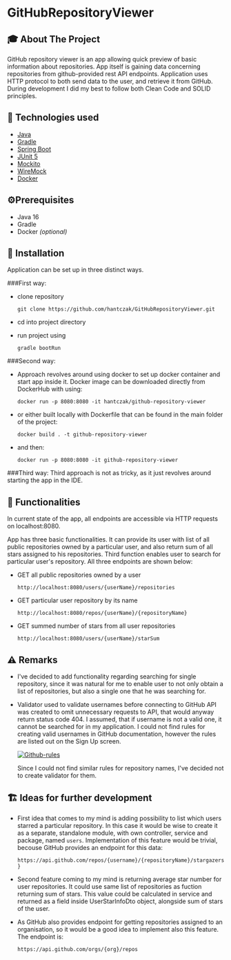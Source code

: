 # GitHubRepositoryViewer
<!-- ABOUT THE PROJECT -->
## 🎓 About The Project
GitHub repository viewer is an app allowing quick preview of basic information about repositories. App itself is gaining data concerning repositories from github-provided rest API endpoints. Application uses HTTP protocol to both send data to the user, and retrieve it from GitHub. During development I did my best to follow both Clean Code and SOLID principles.

<!-- TECHNOLOGIES USED -->
## 🔨  Technologies used
* [Java](https://www.java.com/)
* [Gradle](https://gradle.org/)
* [Spring Boot](https://spring.io/projects/spring-boot)
* [JUnit 5](https://junit.org/junit5/)
* [Mockito](https://site.mockito.org/)
* [WireMock](http://wiremock.org/)
* [Docker](https://www.docker.com/)

<!-- PREREQUISITES -->
## ⚙️Prerequisites
* Java 16
* Gradle
* Docker *(optional)*

<!-- INSTALLATION AND USAGE -->
## 🧭 Installation
Application can be set up in three distinct ways. 

###First way:
* clone repository

  `git clone https://github.com/hantczak/GitHubRepositoryViewer.git`

* cd into project directory

* run project using

  `gradle bootRun`

###Second way:
* Approach revolves around using docker to set up docker container and start app inside it. Docker image can be downloaded directly from DockerHub with using:

  `docker run -p 8080:8080 -it hantczak/github-repository-viewer`

* or either built locally with Dockerfile that can be found in the main folder of the project:

  `docker build . -t github-repository-viewer`

* and then:

  `docker run -p 8080:8080 -it github-repository-viewer`

###Third way:
Third approach is not as tricky, as it just revolves around starting the app in the IDE.

<!-- INSTALLATION AND USAGE -->
## 🎯 Functionalities
In current state of the app, all endpoints are accessible via HTTP requests on localhost:8080.

App has three basic functionalities. It can provide its user with list of all public repositories owned by a particular user, and also return sum of all stars assigned to his repositories. Third function enables user to search for particular user's repository. All three endpoints are shown below:

* GET all public repositories owned by a user

  `http://localhost:8080/users/{userName}/repositories`

* GET particular user repository by its name

  `http://localhost:8080/repos/{userName}/{repositoryName}`

* GET summed number of stars from all user repositories

  `http://localhost:8080/users/{userName}/starSum`

<!-- REMARKS -->
## ⚠️ Remarks

* I've decided to add functionality regarding searching for single repository, since it was natural for me to enable user to not only obtain a list of repositories, but also a single one that he was searching for.

* Validator used to validate usernames before connecting to GitHub API was created to omit unnecessary requests to API, that would anyway return status code 404. I assumed, that if username is not a valid one, it cannot be searched for in my application. I could not find rules for creating valid usernames in GitHub documentation, however the rules are listed out on the Sign Up screen.

  <a href="https://imgbb.com/"><img src="https://i.ibb.co/G7SCndj/Github-rules.jpg" alt="Github-rules" border="0"></a>

  Since I could not find similar rules for repository names, I've decided not to create validator for them.

<!-- STATUS -->
## 🏗️ Ideas for further development

* First idea that comes to my mind is adding possibility to list which users starred a particular repository. In this case it would be wise to create it as a separate, standalone module, with own controller, service and package, named `users`. Implementation of this feature would be trivial, becouse GitHub provides an endpoint for this data:

  `https://api.github.com/repos/{username}/{repositoryName}/stargazers}`

* Second feature coming to my mind is returning average star number for user repositories. It could use same list of repositories as fuction returning sum of stars. This value could be calculated in service and returned as a field inside UserStarInfoDto object, alongside sum of stars of the user.

* As GitHub also provides endpoint for getting repositories assigned to an organisation, so it would be a good idea to implement also this feature. The endpoint is:

  `https://api.github.com/orgs/{org}/repos`
